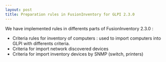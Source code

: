 ```yaml
---
layout: post
title: Preparation rules in FusionInventory for GLPI 2.3.0
---
```


We have implemented rules in differents parts of FusionInventory 2.3.0 :

* Criteria rules for inventory of computers : used to import computers into GLPI with differents criteria.
* Criteria for import network discovered devices
* Criteria for import inventory devices by SNMP (switch, printers)



